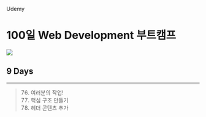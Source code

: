 Udemy

# 100일 Web Development 부트캠프

[<img src="https://img.shields.io/badge/github-%23121011.svg?style=for-the-badge&logo=github&logoColor=white" />](https://github.com/academind/100-days-of-web-development/)

## 9 Days

<hr />

> 76. 여러분의 작업!
> 77. 핵심 구조 만들기
> 78. 헤더 콘텐츠 추가
